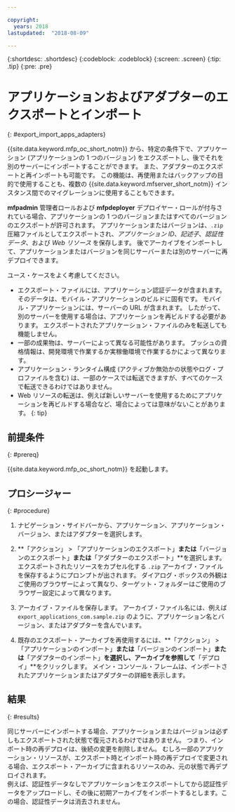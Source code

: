 ```yaml
---

copyright:
  years: 2018
lastupdated:  "2018-08-09"

---
```


{:shortdesc: .shortdesc}
{:codeblock: .codeblock}
{:screen: .screen}
{:tip: .tip}
{:pre: .pre}

# アプリケーションおよびアダプターのエクスポートとインポート
{: #export_import_apps_adapters}

{{site.data.keyword.mfp_oc_short_notm}} から、特定の条件下で、アプリケーション (アプリケーションの 1 つのバージョン) をエクスポートし、後でそれを別のサーバーにインポートすることができます。 また、アダプターのエクスポートと再インポートも可能です。 この機能は、再使用またはバックアップの目的で使用することも、複数の {{site.data.keyword.mfserver_short_notm}} インスタンス間でのマイグレーションに使用することもできます。

**mfpadmin** 管理者ロールおよび **mfpdeployer** デプロイヤー・ロールが付与されている場合、アプリケーションの 1 つのバージョンまたはすべてのバージョンのエクスポートが許可されます。 アプリケーションまたはバージョンは、`.zip` 圧縮ファイルとしてエクスポートされ、*アプリケーション ID*、*記述子*、*認証性データ*、および *Web リソース* を保存します。 後でアーカイブをインポートして、アプリケーションまたはバージョンを同じサーバーまたは別のサーバーに再デプロイできます。

ユース・ケースをよく考慮してください。
* エクスポート・ファイルには、アプリケーション認証データが含まれます。 そのデータは、モバイル・アプリケーションのビルドに固有です。 モバイル・アプリケーションには、サーバーの URL が含まれます。 したがって、別のサーバーを使用する場合は、アプリケーションを再ビルドする必要があります。 エクスポートされたアプリケーション・ファイルのみを転送しても機能しません。
* 一部の成果物は、サーバーによって異なる可能性があります。 プッシュの資格情報は、開発環境で作業するか実稼働環境で作業するかによって異なります。
* アプリケーション・ランタイム構成 (アクティブか無効かの状態やログ・プロファイルを含む) は、一部のケースでは転送できますが、すべてのケースで転送できるわけではありません。
* Web リソースの転送は、例えば新しいサーバーを使用するためにアプリケーションを再ビルドする場合など、場合によっては意味がないことがあります。
{: tip}

##  前提条件
{: #prereq}

{{site.data.keyword.mfp_oc_short_notm}} を起動します。

##  プロシージャー
{: #procedure}

1.  ナビゲーション・サイドバーから、アプリケーション、アプリケーション・バージョン、またはアダプターを選択します。

2.  **「アクション」 > 「アプリケーションのエクスポート」**または**「バージョンのエクスポート」**または**「アダプターのエクスポート」**を選択します。
     エクスポートされたリソースをカプセル化する `.zip` アーカイブ・ファイルを保存するようにプロンプトが出されます。 ダイアログ・ボックスの外観はご使用のブラウザーによって異なり、ターゲット・フォルダーはご使用のブラウザー設定によって異なります。

3.   アーカイブ・ファイルを保存します。
      アーカイブ・ファイル名には、例えば `export_applications_com.sample.zip` のように、アプリケーション名とバージョン、またはアダプターを含んでいます。

4.   既存のエクスポート・アーカイブを再使用するには、**「アクション」 > 「アプリケーションのインポート」**または**「バージョンのインポート」**または**「アダプターのインポート」**を選択し、アーカイブを参照して**「デプロイ」**をクリックします。
      メイン・コンソール・フレームは、インポートされたアプリケーションまたはアダプターの詳細を表示します。

##    結果
{: #results}

同じサーバーにインポートする場合、アプリケーションまたはバージョンは必ずしもエクスポートされた状態で復元されるわけではありません。 つまり、インポート時の再デプロイは、後続の変更を削除しません。 むしろ一部のアプリケーション・リソースが、エクスポート時とインポート時の再デプロイで変更される場合、エクスポート・アーカイブに含まれるリソースのみ、元の状態で再デプロイされます。
<br/>
例えば、認証性データなしでアプリケーションをエクスポートしてから認証性データをアップロードし、その後に初期アーカイブをインポートするとします。この場合、認証性データは消去されません。
